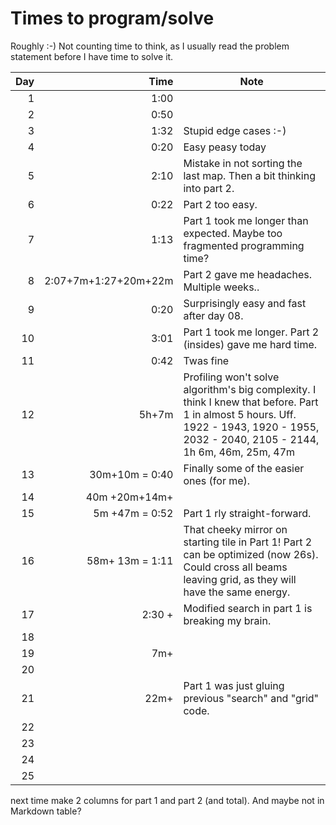 # Times to program/solve

Roughly :-) Not counting time to think, as I usually read the problem statement before I have time to solve it.

| Day  	 |                     Time  	 | Note 	                                                                                                                                                                                |
|-------:|----------------------------:|---------------------------------------------------------------------------------------------------------------------------------------------------------------------------------------|
|   1  	 |                     1:00  	 | 	                                                                                                                                                                                     |
|   2  	 |                     0:50  	 | 	                                                                                                                                                                                     |
|   3  	 |                     1:32  	 | Stupid edge cases :-)                                                                                                                                                                 |
|   4  	 |                     0:20  	 | Easy peasy today	                                                                                                                                                                     |
|   5  	 |                     2:10  	 | Mistake in not sorting the last map. Then a bit thinking into part 2.                                                                                                                 |
|   6  	 |                     0:22  	 | Part 2 too easy.                                                                                                                                                                      |
|   7  	 |                     1:13  	 | Part 1 took me longer than expected. Maybe too fragmented programming time?                                                                                                           |
|   8  	 | 2:07+7m+1:27+20m+22m      	 | Part 2 gave me headaches. Multiple weeks..                                                                                                                                            |
|   9  	 |                     0:20  	 | Surprisingly easy and fast after day 08.                                                                                                                                              |
|  10  	 |                     3:01  	 | Part 1 took me longer. Part 2 (insides) gave me hard time.                                                                                                                            |
|  11  	 |                     0:42  	 | Twas fine                                                                                                                                                                             |
|  12  	 |                    5h+7m  	 | Profiling won't solve algorithm's big complexity. I think I knew that before. Part 1 in almost 5 hours. Uff. 1922 - 1943, 1920 - 1955, 2032 - 2040, 2105 - 2144, 1h 6m, 46m, 25m, 47m |
|  13  	 |           30m+10m = 0:40  	 | Finally some of the easier ones (for me).                                                                                                                                             |
|  14  	 |           40m  +20m+14m+  	 |                                                                                                                                                                                       |
|  15  	 |           5m +47m = 0:52  	 | Part 1 rly straight-forward.                                                                                                                                                          |
|  16  	 |          58m+ 13m = 1:11  	 | That cheeky mirror on starting tile in Part 1! Part 2 can be optimized (now 26s). Could cross all beams leaving grid, as they will have the same energy.                              |
|  17  	 |            2:30 +         	 | Modified search in part 1 is breaking my brain.                                                                                                                                       |
|  18  	 |                           	 |                                                                                                                                                                                       |
|  19  	 |            7m+            	 |                                                                                                                                                                                       |
|  20  	 |                           	 |                                                                                                                                                                                       |
|  21  	 |                   22m+    	 | Part 1 was just gluing previous "search" and "grid" code.                                                                                                                             |
|  22  	 |                           	 |                                                                                                                                                                                       |
|  23  	 |                           	 |                                                                                                                                                                                       |
|  24  	 |                           	 |                                                                                                                                                                                       |
|  25  	 |                           	 |                                                                                                                                                                                       |



next time make 2 columns for part 1 and part 2 (and total). And maybe not in Markdown table?
